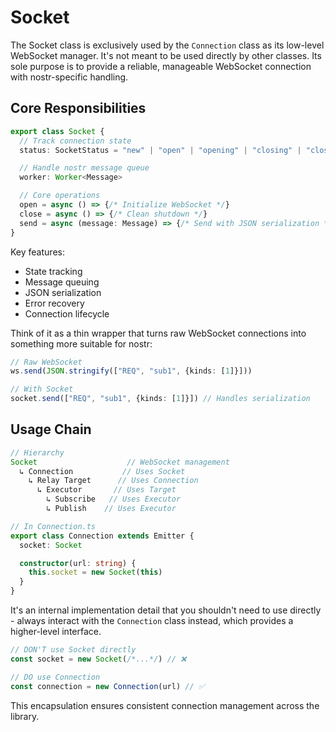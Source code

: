 # Socket
The Socket class is exclusively used by the `Connection` class as its low-level WebSocket manager. It's not meant to be used directly by other classes.
Its sole purpose is to provide a reliable, manageable WebSocket connection with nostr-specific handling.

## Core Responsibilities

```typescript
export class Socket {
  // Track connection state
  status: SocketStatus = "new" | "open" | "opening" | "closing" | "closed" | "error"

  // Handle nostr message queue
  worker: Worker<Message>

  // Core operations
  open = async () => {/* Initialize WebSocket */}
  close = async () => {/* Clean shutdown */}
  send = async (message: Message) => {/* Send with JSON serialization */}
}
```

Key features:
- State tracking
- Message queuing
- JSON serialization
- Error recovery
- Connection lifecycle

Think of it as a thin wrapper that turns raw WebSocket connections into something more suitable for nostr:
```typescript
// Raw WebSocket
ws.send(JSON.stringify(["REQ", "sub1", {kinds: [1]}]))

// With Socket
socket.send(["REQ", "sub1", {kinds: [1]}]) // Handles serialization
```

## Usage Chain

```typescript
// Hierarchy
Socket                    // WebSocket management
  ↳ Connection           // Uses Socket
    ↳ Relay Target      // Uses Connection
      ↳ Executor       // Uses Target
        ↳ Subscribe   // Uses Executor
        ↳ Publish    // Uses Executor

// In Connection.ts
export class Connection extends Emitter {
  socket: Socket

  constructor(url: string) {
    this.socket = new Socket(this)
  }
}
```

It's an internal implementation detail that you shouldn't need to use directly - always interact with the `Connection` class instead, which provides a higher-level interface.

```typescript
// DON'T use Socket directly
const socket = new Socket(/*...*/) // ❌

// DO use Connection
const connection = new Connection(url) // ✅
```

This encapsulation ensures consistent connection management across the library.
